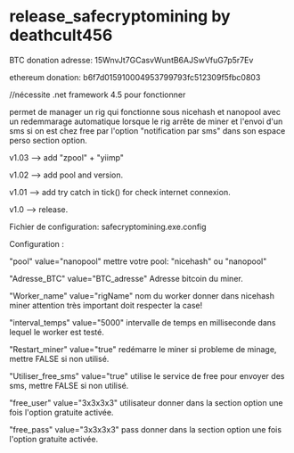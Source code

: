 # release_safecryptomining by deathcult456
BTC donation adresse: 15WnvJt7GCasvWuntB6AJSwVfuG7p5r7Ev

ethereum donation:  b6f7d015910004953799793fc512309f5fbc0803

//nécessite .net framework 4.5 pour fonctionner

permet de manager un rig qui fonctionne sous nicehash et nanopool avec un redemmarage automatique lorsque le rig arrête de miner et l'envoi d'un sms si on est chez free par l'option "notification par sms" dans son espace perso section option.

v1.03 --> add "zpool" + "yiimp" 

v1.02 --> add pool and version.

v1.01 --> add try catch in tick() for check internet connexion.

v1.0 --> release.



Fichier de configuration: safecryptomining.exe.config  

Configuration :

"pool" value="nanopool" mettre votre pool: "nicehash" ou "nanopool"

"Adresse_BTC" value="BTC_adresse" Adresse bitcoin du miner.

"Worker_name" value="rigName"  nom du worker donner dans nicehash miner attention très important doit respecter la case!

"interval_temps" value="5000" intervalle de temps en milliseconde dans lequel le worker est testé.

"Restart_miner" value="true" redémarre le miner si probleme de minage, mettre FALSE si non utilisé.

"Utiliser_free_sms" value="true" utilise le service de free pour envoyer des sms, mettre FALSE si non utilisé.

"free_user" value="3x3x3x3" utilisateur donner dans la section option une fois l'option gratuite activée.

"free_pass" value="3x3x3x3" pass donner dans la section option une fois l'option gratuite activée.
